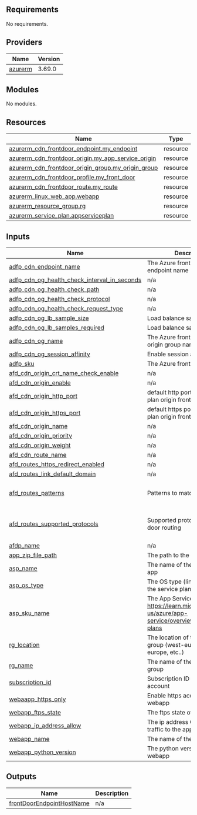 ## Requirements

No requirements.

## Providers

| Name | Version |
|------|---------|
| <a name="provider_azurerm"></a> [azurerm](#provider\_azurerm) | 3.69.0 |

## Modules

No modules.

## Resources

| Name | Type |
|------|------|
| [azurerm_cdn_frontdoor_endpoint.my_endpoint](https://registry.terraform.io/providers/hashicorp/azurerm/latest/docs/resources/cdn_frontdoor_endpoint) | resource |
| [azurerm_cdn_frontdoor_origin.my_app_service_origin](https://registry.terraform.io/providers/hashicorp/azurerm/latest/docs/resources/cdn_frontdoor_origin) | resource |
| [azurerm_cdn_frontdoor_origin_group.my_origin_group](https://registry.terraform.io/providers/hashicorp/azurerm/latest/docs/resources/cdn_frontdoor_origin_group) | resource |
| [azurerm_cdn_frontdoor_profile.my_front_door](https://registry.terraform.io/providers/hashicorp/azurerm/latest/docs/resources/cdn_frontdoor_profile) | resource |
| [azurerm_cdn_frontdoor_route.my_route](https://registry.terraform.io/providers/hashicorp/azurerm/latest/docs/resources/cdn_frontdoor_route) | resource |
| [azurerm_linux_web_app.webapp](https://registry.terraform.io/providers/hashicorp/azurerm/latest/docs/resources/linux_web_app) | resource |
| [azurerm_resource_group.rg](https://registry.terraform.io/providers/hashicorp/azurerm/latest/docs/resources/resource_group) | resource |
| [azurerm_service_plan.appserviceplan](https://registry.terraform.io/providers/hashicorp/azurerm/latest/docs/resources/service_plan) | resource |

## Inputs

| Name | Description | Type | Default | Required |
|------|-------------|------|---------|:--------:|
| <a name="input_adfp_cdn_endpoint_name"></a> [adfp\_cdn\_endpoint\_name](#input\_adfp\_cdn\_endpoint\_name) | The Azure front door CDN endpoint name | `string` | `"fd-cdn-endpoint-pythonapp"` | no |
| <a name="input_adfp_cdn_og_health_check_interval_in_seconds"></a> [adfp\_cdn\_og\_health\_check\_interval\_in\_seconds](#input\_adfp\_cdn\_og\_health\_check\_interval\_in\_seconds) | n/a | `number` | `100` | no |
| <a name="input_adfp_cdn_og_health_check_path"></a> [adfp\_cdn\_og\_health\_check\_path](#input\_adfp\_cdn\_og\_health\_check\_path) | n/a | `string` | `"/"` | no |
| <a name="input_adfp_cdn_og_health_check_protocol"></a> [adfp\_cdn\_og\_health\_check\_protocol](#input\_adfp\_cdn\_og\_health\_check\_protocol) | n/a | `string` | `"Https"` | no |
| <a name="input_adfp_cdn_og_health_check_request_type"></a> [adfp\_cdn\_og\_health\_check\_request\_type](#input\_adfp\_cdn\_og\_health\_check\_request\_type) | n/a | `string` | `"HEAD"` | no |
| <a name="input_adfp_cdn_og_lb_sample_size"></a> [adfp\_cdn\_og\_lb\_sample\_size](#input\_adfp\_cdn\_og\_lb\_sample\_size) | Load balance sample size | `number` | `4` | no |
| <a name="input_adfp_cdn_og_lb_samples_required"></a> [adfp\_cdn\_og\_lb\_samples\_required](#input\_adfp\_cdn\_og\_lb\_samples\_required) | Load balance samples required | `number` | `3` | no |
| <a name="input_adfp_cdn_og_name"></a> [adfp\_cdn\_og\_name](#input\_adfp\_cdn\_og\_name) | The Azure front door CDN origin group name | `string` | `"fd-cdn-pythonapp-origin"` | no |
| <a name="input_adfp_cdn_og_session_affinity"></a> [adfp\_cdn\_og\_session\_affinity](#input\_adfp\_cdn\_og\_session\_affinity) | Enable session affinity ? | `bool` | `true` | no |
| <a name="input_adfp_sku"></a> [adfp\_sku](#input\_adfp\_sku) | The Azure front door tier | `string` | `"Standard_AzureFrontDoor"` | no |
| <a name="input_afd_cdn_origin_crt_name_check_enable"></a> [afd\_cdn\_origin\_crt\_name\_check\_enable](#input\_afd\_cdn\_origin\_crt\_name\_check\_enable) | n/a | `bool` | `false` | no |
| <a name="input_afd_cdn_origin_enable"></a> [afd\_cdn\_origin\_enable](#input\_afd\_cdn\_origin\_enable) | n/a | `bool` | `true` | no |
| <a name="input_afd_cdn_origin_http_port"></a> [afd\_cdn\_origin\_http\_port](#input\_afd\_cdn\_origin\_http\_port) | default http port for service plan origin frontdoor | `number` | `80` | no |
| <a name="input_afd_cdn_origin_https_port"></a> [afd\_cdn\_origin\_https\_port](#input\_afd\_cdn\_origin\_https\_port) | default https port for service plan origin frontdoor | `number` | `443` | no |
| <a name="input_afd_cdn_origin_name"></a> [afd\_cdn\_origin\_name](#input\_afd\_cdn\_origin\_name) | n/a | `string` | `"fd-cdn-origin-pythonapp"` | no |
| <a name="input_afd_cdn_origin_priority"></a> [afd\_cdn\_origin\_priority](#input\_afd\_cdn\_origin\_priority) | n/a | `number` | `1` | no |
| <a name="input_afd_cdn_origin_weight"></a> [afd\_cdn\_origin\_weight](#input\_afd\_cdn\_origin\_weight) | n/a | `number` | `1000` | no |
| <a name="input_afd_cdn_route_name"></a> [afd\_cdn\_route\_name](#input\_afd\_cdn\_route\_name) | n/a | `string` | `"fd-cdn-route-pythonapp"` | no |
| <a name="input_afd_routes_https_redirect_enabled"></a> [afd\_routes\_https\_redirect\_enabled](#input\_afd\_routes\_https\_redirect\_enabled) | n/a | `bool` | `true` | no |
| <a name="input_afd_routes_link_default_domain"></a> [afd\_routes\_link\_default\_domain](#input\_afd\_routes\_link\_default\_domain) | n/a | `bool` | `true` | no |
| <a name="input_afd_routes_patterns"></a> [afd\_routes\_patterns](#input\_afd\_routes\_patterns) | Patterns to match | `set(string)` | <pre>[<br>  "/*"<br>]</pre> | no |
| <a name="input_afd_routes_supported_protocols"></a> [afd\_routes\_supported\_protocols](#input\_afd\_routes\_supported\_protocols) | Supported protocols for front door routing | `set(string)` | <pre>[<br>  "Http",<br>  "Https"<br>]</pre> | no |
| <a name="input_afdp_name"></a> [afdp\_name](#input\_afdp\_name) | n/a | `string` | `"front-door-python-app"` | no |
| <a name="input_app_zip_file_path"></a> [app\_zip\_file\_path](#input\_app\_zip\_file\_path) | The path to the zip file app | `string` | `"./app-main.zip"` | no |
| <a name="input_asp_name"></a> [asp\_name](#input\_asp\_name) | The name of the service plan app | `string` | `"service-plan-python-app"` | no |
| <a name="input_asp_os_type"></a> [asp\_os\_type](#input\_asp\_os\_type) | The OS type (linux,windows) of the service plan | `string` | `"Linux"` | no |
| <a name="input_asp_sku_name"></a> [asp\_sku\_name](#input\_asp\_sku\_name) | The App Service  plan type: https://learn.microsoft.com/en-us/azure/app-service/overview-hosting-plans | `string` | `"P1v3"` | no |
| <a name="input_rg_location"></a> [rg\_location](#input\_rg\_location) | The location of the resource group (west-europe, east-europe, etc..) | `string` | `"West Europe"` | no |
| <a name="input_rg_name"></a> [rg\_name](#input\_rg\_name) | The name of the resoruce group | `string` | `"python-app-group"` | no |
| <a name="input_subscription_id"></a> [subscription\_id](#input\_subscription\_id) | Subscription ID of Azure account | `string` | n/a | yes |
| <a name="input_webaapp_https_only"></a> [webaapp\_https\_only](#input\_webaapp\_https\_only) | Enable https access only to the webapp | `bool` | `true` | no |
| <a name="input_webapp_ftps_state"></a> [webapp\_ftps\_state](#input\_webapp\_ftps\_state) | The ftps state of the webapp | `string` | `"Disabled"` | no |
| <a name="input_webapp_ip_address_allow"></a> [webapp\_ip\_address\_allow](#input\_webapp\_ip\_address\_allow) | The ip address CIDR to allow traffic to the application. | `string` | `"0.0.0.0/0"` | no |
| <a name="input_webapp_name"></a> [webapp\_name](#input\_webapp\_name) | The name of the webapp | `string` | `"webapp-python-app"` | no |
| <a name="input_webapp_python_version"></a> [webapp\_python\_version](#input\_webapp\_python\_version) | The python version of the webapp | `string` | `"3.9"` | no |

## Outputs

| Name | Description |
|------|-------------|
| <a name="output_frontDoorEndpointHostName"></a> [frontDoorEndpointHostName](#output\_frontDoorEndpointHostName) | n/a |
